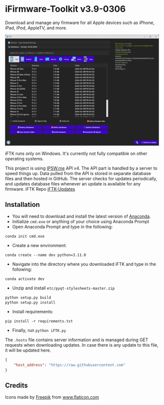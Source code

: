 # iFirmware-Toolkit v3.9-0306
Download and manage any firmware for all Apple devices such as iPhone, iPad, iPod, AppleTV, and more.

<img src=".\\UI/app.png" alt="logo" width="700" hieght="700"/>

iFTK runs only on Windows. It's currently not fully compatible on other operating systems.

This project is using [IPSW.me](https://ipsw.me) API v4. The API part is handled by a server to speed things up. Data pulled from the API is stored in separate database files and then hosted in GitHub. The server checks for updates periodically, and updates database files whenever an update is available for any firmware. iFTK Repo [iFTK-Updates](https://github.com/i0nsec/iFTK-Updates)

## Installation

- You will need to download and install the latest version of [Anaconda](https://www.anaconda.com/).
- Initialize `cmd.exe` or anything of your choice using Anaconda Prompt
- Open Anaconda Prompt and type in the following:
```
conda init cmd.exe
```
- Create a new environment:
```
conda create --name dev python=3.11.0
```
- Navigate into the directory where you downloaded iFTK and type in the following:
```
conda activate dev
```
- Unzip and install `etc/pyqt-stylesheets-master.zip`
```
python setup.py build
python setup.py install
```
- Install requirements:
```
pip install -r requirements.txt
```
- Finally, run `python iFTK.py` 

The `.hosts` file contains server information and is managed during GET requests when downloading updates. In case there is any update to this file,
it will be updated here.

```json
{
    "host_address": "https://raw.githubusercontent.com"
}
```
## Credits

<div>Icons made by <a href="https://www.freepik.com" title="Freepik">Freepik</a> from <a href="https://www.flaticon.com/" title="Flaticon">www.flaticon.com</a></div>
